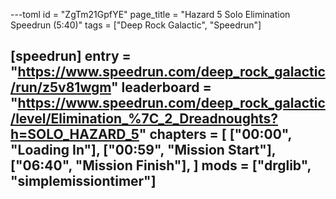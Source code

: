 ---toml
id = "ZgTm21GpfYE"
page_title = "Hazard 5 Solo Elimination Speedrun (5:40)"
tags = ["Deep Rock Galactic", "Speedrun"]

[speedrun]
entry = "https://www.speedrun.com/deep_rock_galactic/run/z5v81wgm"
leaderboard = "https://www.speedrun.com/deep_rock_galactic/level/Elimination_%7C_2_Dreadnoughts?h=SOLO_HAZARD_5"
chapters = [
  ["00:00", "Loading In"],
  ["00:59", "Mission Start"],
  ["06:40", "Mission Finish"],
]
mods = ["drglib", "simplemissiontimer"]
---
